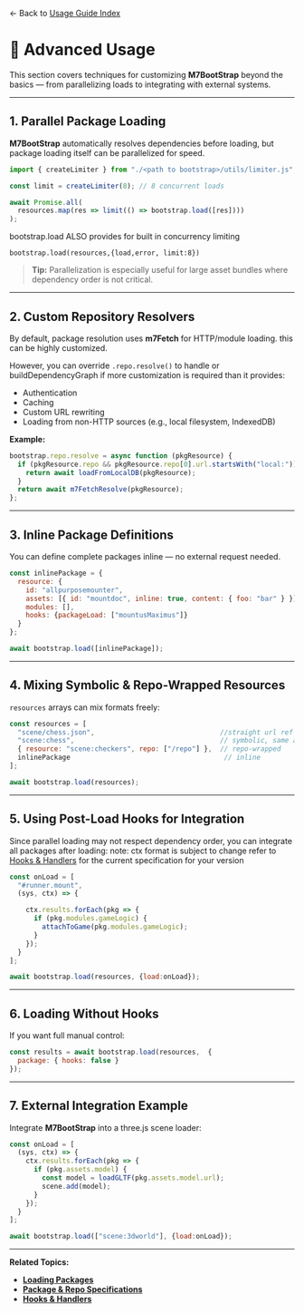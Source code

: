 ← Back to [Usage Guide Index](TOC.md)

# 🚀 Advanced Usage

This section covers techniques for customizing **M7BootStrap** beyond the basics — from parallelizing loads to integrating with external systems.

---

## 1. Parallel Package Loading

**M7BootStrap** automatically resolves dependencies before loading, but package loading itself can be parallelized for speed.

```js
import { createLimiter } from "./<path to bootstrap>/utils/limiter.js";

const limit = createLimiter(8); // 8 concurrent loads

await Promise.all(
  resources.map(res => limit(() => bootstrap.load([res])))
);
```
bootstrap.load ALSO provides for built in concurrency limiting
```
bootstrap.load(resources,{load,error, limit:8})
```

> **Tip:** Parallelization is especially useful for large asset bundles where dependency order is not critical.

---

## 2. Custom Repository Resolvers

By default, package resolution uses **m7Fetch** for HTTP/module loading. this can be highly customized.

However, you can override `.repo.resolve()` to handle or buildDependencyGraph if more customization is required than it provides:

* Authentication
* Caching
* Custom URL rewriting
* Loading from non-HTTP sources (e.g., local filesystem, IndexedDB)

**Example:**

```js
bootstrap.repo.resolve = async function (pkgResource) {
  if (pkgResource.repo && pkgResource.repo[0].url.startsWith("local:")) {
    return await loadFromLocalDB(pkgResource);
  }
  return await m7FetchResolve(pkgResource);
};
```

---

## 3. Inline Package Definitions

You can define complete packages inline — no external request needed.

```js
const inlinePackage = {
  resource: {
    id: "allpurposemounter",
    assets: [{ id: "mountdoc", inline: true, content: { foo: "bar" } }],
    modules: [],
    hooks: {packageLoad: ["mountusMaximus"]} 
  }
};

await bootstrap.load([inlinePackage]);
```

---

## 4. Mixing Symbolic & Repo-Wrapped Resources

`resources` arrays can mix formats freely:

```js
const resources = [
  "scene/chess.json",                               //straight url ref
  "scene:chess",                                    // symbolic, same as above but shorthand
  { resource: "scene:checkers", repo: ["/repo"] },  // repo-wrapped
  inlinePackage                                      // inline
];

await bootstrap.load(resources);
```

---

## 5. Using Post-Load Hooks for Integration

Since parallel loading may not respect dependency order, you can integrate all packages after loading:
note: ctx format is subject to change refer to  [Hooks & Handlers](HOOKS_AND_HANDLERS.md) for the current specification for your version
```js
const onLoad = [
  "#runner.mount",
  (sys, ctx) => {

    ctx.results.forEach(pkg => {
      if (pkg.modules.gameLogic) {
        attachToGame(pkg.modules.gameLogic);
      }
    });
  }
];

await bootstrap.load(resources, {load:onLoad});
```

---

## 6. Loading Without Hooks

If you want full manual control:

```js
const results = await bootstrap.load(resources,  {
  package: { hooks: false }
});
```

---

## 7. External Integration Example

Integrate **M7BootStrap** into a three.js scene loader:

```js
const onLoad = [
  (sys, ctx) => {
    ctx.results.forEach(pkg => {
      if (pkg.assets.model) {
        const model = loadGLTF(pkg.assets.model.url);
        scene.add(model);
      }
    });
  }
];

await bootstrap.load(["scene:3dworld"], {load:onLoad});
```

---

**Related Topics:**

* **[Loading Packages](LOADING_PACKAGES.md)**
* **[Package & Repo Specifications](PACKAGE_SPECIFICATIONS.md)**
* **[Hooks & Handlers](HOOKS_AND_HANDLERS.md)**
